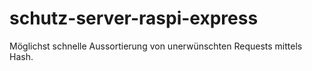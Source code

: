 # schutz-server-raspi-express
Möglichst schnelle Aussortierung von unerwünschten Requests mittels Hash.
